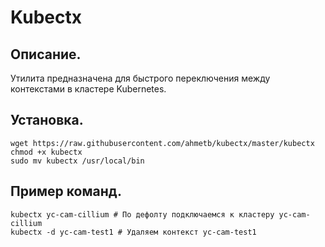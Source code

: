 # Kubectx

## Описание.
Утилита предназначена для быстрого переключения между контекстами в кластере Kubernetes.

## Установка.
```
wget https://raw.githubusercontent.com/ahmetb/kubectx/master/kubectx
chmod +x kubectx
sudo mv kubectx /usr/local/bin
```

## Пример команд.
```
kubectx yc-cam-cillium # По дефолту подключаемся к кластеру yc-cam-cillium
kubectx -d yc-cam-test1 # Удаляем контекст yc-cam-test1
```
